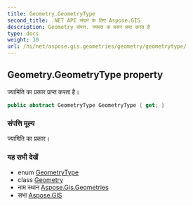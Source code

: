 ```yaml
---
title: Geometry.GeometryType
second_title: .NET API संदर्भ के लिए Aspose.GIS
description: Geometry संपत्त. ज्यमत क प्रकर प्रप्त करत है
type: docs
weight: 30
url: /hi/net/aspose.gis.geometries/geometry/geometrytype/
---
```

## Geometry.GeometryType property

ज्यामिति का प्रकार प्राप्त करता है।

```csharp
public abstract GeometryType GeometryType { get; }
```

### संपत्ति मूल्य

ज्यामिति का प्रकार।

### यह सभी देखें

* enum [GeometryType](../../geometrytype/)
* class [Geometry](../)
* नाम स्थान [Aspose.Gis.Geometries](../../geometry/)
* सभा [Aspose.GIS](../../../)


